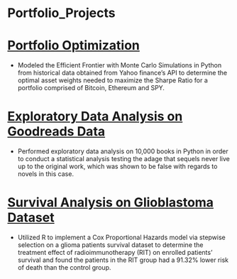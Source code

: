 # Portfolio_Projects

# [Portfolio Optimization](https://github.com/mablanch/Portfolio_Projects/blob/main/Portfolio_Optimization_MC.ipynb)
- Modeled the Efficient Frontier with Monte Carlo Simulations in Python from historical data obtained from Yahoo finance’s API to determine the optimal asset weights needed to maximize the Sharpe Ratio for a portfolio comprised of Bitcoin, Ethereum and SPY.

# [Exploratory Data Analysis on Goodreads Data](https://github.com/mablanch/Portfolio_Projects/blob/main/Goodreads_Exploratory_Analysis.ipynb)
- Performed exploratory data analysis on 10,000 books in Python in order to conduct a statistical analysis testing the adage that sequels never live up to the original work, which was shown to be false with regards to novels in this case. 

# [Survival Analysis on Glioblastoma Dataset](https://github.com/mablanch/Portfolio_Projects/blob/main/Survival_Analysis_Gliobastoma_dataset_final_version.pdf)
- Utilized R to implement a Cox Proportional Hazards model via stepwise selection on a glioma patients survival dataset to determine the treatment effect of radioimmunotherapy (RIT) on enrolled patients’ survival and found the patients in the RIT group had a 91.32% lower risk of death than the control group. 
